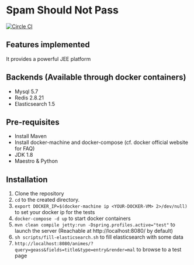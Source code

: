 # Spam Should Not Pass
[![Circle CI](https://circleci.com/gh/v4lproik/spamshouldnotpass/tree/master.svg?style=shield)](https://circleci.com/gh/v4lproik/googanime-backend/tree/master)

## Features implemented

It provides a powerful JEE platform

## Backends (Available through docker containers)

- Mysql 5.7
- Redis 2.8.21
- Elasticsearch 1.5

## Pre-requisites

- Install Maven 
- Install docker-machine and docker-compose (cf. docker official website for FAQ)
- JDK 1.8
- Maestro & Python

## Installation

1. Clone the repository
2. `cd` to the created directory.
3. `export DOCKER_IP=$(docker-machine ip <YOUR-DOCKER-VM> 2>/dev/null)` to set your docker ip for the tests
4. `docker-compose -d up` to start docker containers
5. `mvn clean compile jetty:run -Dspring.profiles.active="test"` to launch the server (Reachable at http://localhost:8080/ by default)
6. `sh scripts/fill-elasticsearch.sh` to fill elasticsearch with some data
7. `http://localhost:8080/animes/?query=geass&fields=title&type=entry&render=mal` to browse to a test page
